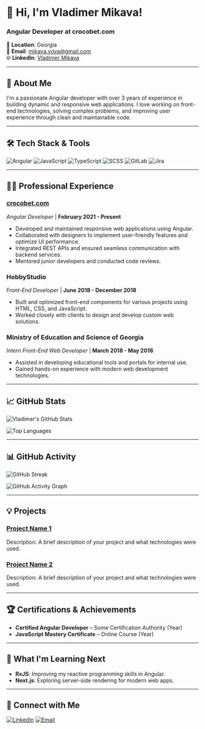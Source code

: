 # 👋 Hi, I'm Vladimer Mikava!

### Angular Developer at crocobet.com  
📍 **Location**: Georgia  
📧 **Email**: [mikava.vova@gmail.com](mailto:mikava.vova@gmail.com)  
🌐 **LinkedIn**: [Vladimer Mikava](https://www.linkedin.com/in/mikava)

---

## 🚀 About Me
I'm a passionate Angular developer with over 3 years of experience in building dynamic and responsive web applications. I love working on front-end technologies, solving complex problems, and improving user experience through clean and maintainable code.

---

## 🛠️ Tech Stack & Tools

![Angular](https://img.shields.io/badge/-Angular-DD0031?style=for-the-badge&logo=angular&logoColor=white)
![JavaScript](https://img.shields.io/badge/-JavaScript-F7DF1E?style=for-the-badge&logo=javascript&logoColor=black)
![TypeScript](https://img.shields.io/badge/-TypeScript-007ACC?style=for-the-badge&logo=typescript&logoColor=white)
![SCSS](https://img.shields.io/badge/-SCSS-CC6699?style=for-the-badge&logo=sass&logoColor=white)
![GitLab](https://img.shields.io/badge/-GitLab-FC6D26?style=for-the-badge&logo=gitlab&logoColor=white)
![Jira](https://img.shields.io/badge/-Jira-0052CC?style=for-the-badge&logo=jira&logoColor=white)

---

## 👨‍💻 Professional Experience

### **[crocobet.com](https://www.crocobet.com/)**  
_Angular Developer_ | **February 2021 - Present**  
- Developed and maintained responsive web applications using Angular.
- Collaborated with designers to implement user-friendly features and optimize UI performance.
- Integrated REST APIs and ensured seamless communication with backend services.
- Mentored junior developers and conducted code reviews.

### **HobbyStudio**  
_Front-End Developer_ | **June 2018 - December 2018**  
- Built and optimized front-end components for various projects using HTML, CSS, and JavaScript.
- Worked closely with clients to design and develop custom web solutions.

### **Ministry of Education and Science of Georgia**  
_Intern Front-End Web Developer_ | **March 2018 - May 2018**  
- Assisted in developing educational tools and portals for internal use.
- Gained hands-on experience with modern web development technologies.

---

## 📈 GitHub Stats

![Vladimer's GitHub Stats](https://github-readme-stats.vercel.app/api?username=YOUR_GITHUB_USERNAME&show_icons=true&theme=tokyonight)

![Top Languages](https://github-readme-stats.vercel.app/api/top-langs/?username=YOUR_GITHUB_USERNAME&layout=compact&theme=tokyonight)

---

## 📊 GitHub Activity

![GitHub Streak](https://github-readme-streak-stats.herokuapp.com/?user=YOUR_GITHUB_USERNAME&theme=tokyonight)

![GitHub Activity Graph](https://activity-graph.herokuapp.com/graph?username=YOUR_GITHUB_USERNAME&theme=react-dark)

---

## 💡 Projects

### **[Project Name 1](https://github.com/YOUR_GITHUB_USERNAME/PROJECT_NAME)**  
Description: A brief description of your project and what technologies were used.

### **[Project Name 2](https://github.com/YOUR_GITHUB_USERNAME/PROJECT_NAME)**  
Description: A brief description of your project and what technologies were used.

---

## 🏆 Certifications & Achievements

- **Certified Angular Developer** – Some Certification Authority (Year)
- **JavaScript Mastery Certificate** – Online Course (Year)

---

## 🌱 What I'm Learning Next
- **RxJS**: Improving my reactive programming skills in Angular.
- **Next.js**: Exploring server-side rendering for modern web apps.
---

## 🔗 Connect with Me

[![LinkedIn](https://img.shields.io/badge/LinkedIn-Profile-blue?style=for-the-badge&logo=linkedin)](https://www.linkedin.com/in/mikava)
[![Email](https://img.shields.io/badge/Email-D14836?style=for-the-badge&logo=gmail&logoColor=white)](mailto:mikava.vova@gmail.com)
